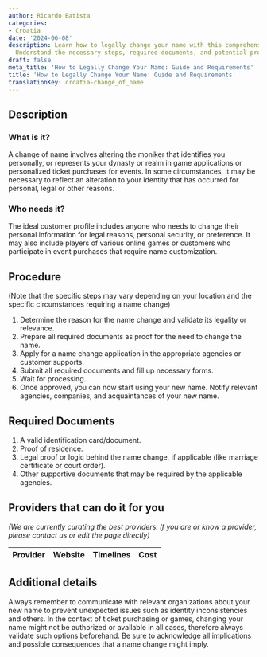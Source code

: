 ```yaml
---
author: Ricardo Batista
categories:
- Croatia
date: '2024-06-08'
description: Learn how to legally change your name with this comprehensive guide.
  Understand the necessary steps, required documents, and potential providers.
draft: false
meta_title: 'How to Legally Change Your Name: Guide and Requirements'
title: 'How to Legally Change Your Name: Guide and Requirements'
translationKey: croatia-change_of_name
---
```


## Description
### What is it?
A change of name involves altering the moniker that identifies you personally, or represents your dynasty or realm in game applications or personalized ticket purchases for events. In some circumstances, it may be necessary to reflect an alteration to your identity that has occurred for personal, legal or other reasons.

### Who needs it?
The ideal customer profile includes anyone who needs to change their personal information for legal reasons, personal security, or preference. It may also include players of various online games or customers who participate in event purchases that require name customization.

## Procedure
(Note that the specific steps may vary depending on your location and the specific circumstances requiring a name change)
1. Determine the reason for the name change and validate its legality or relevance.
2. Prepare all required documents as proof for the need to change the name.
3. Apply for a name change application in the appropriate agencies or customer supports.
4. Submit all required documents and fill up necessary forms.
5. Wait for processing.
6. Once approved, you can now start using your new name. Notify relevant agencies, companies, and acquaintances of your new name.

## Required Documents
1. A valid identification card/document.
2. Proof of residence.
3. Legal proof or logic behind the name change, if applicable (like marriage certificate or court order).
4. Other supportive documents that may be required by the applicable agencies.

## Providers that can do it for you

_(We are currently curating the best providers. If you are or know a provider, please contact us or edit the page directly)_

| Provider        |     Website     |     Timelines    |       Cost      |
| --------------- | --------------- |  :-------------: | :-------------: |

## Additional details
Always remember to communicate with relevant organizations about your new name to prevent unexpected issues such as identity inconsistencies and others. In the context of ticket purchasing or games, changing your name might not be authorized or available in all cases, therefore always validate such options beforehand. Be sure to acknowledge all implications and possible consequences that a name change might imply.